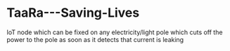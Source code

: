 # TaaRa---Saving-Lives
IoT node which can be fixed on any electricity/light pole which cuts off the power to the pole as soon as it detects that current is leaking
